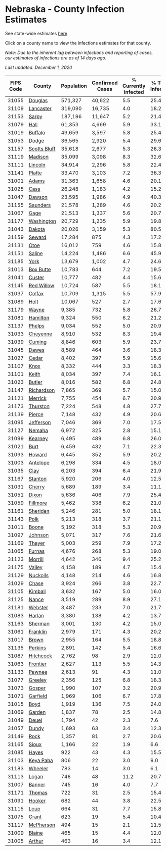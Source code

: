 # Nebraska - County Infection Estimates

See state-wide estimates [here](/infections/us-ne).

Click on a county name to view the infections estimates for that county.

*Note: Due to the inherent lag between infections and reporting of cases, our estimates of infections are as of 14 days ago.*

*Last updated: December 1, 2020*

|   FIPS Code |                       County |   Population |   Confirmed Cases |   % Currently Infected |   % Total Infected |
|-------------|------------------------------|--------------|-------------------|------------------------|--------------------|
|       31055 |           [Douglas](douglas) |      571,327 |            40,622 |                    5.5 |               25.4 |
|       31109 |       [Lancaster](lancaster) |      319,090 |            16,735 |                    4.0 |               18.2 |
|       31153 |               [Sarpy](sarpy) |      187,196 |            11,647 |                    5.2 |               21.4 |
|       31079 |                 [Hall](hall) |       61,353 |             4,669 |                    5.9 |               33.1 |
|       31019 |           [Buffalo](buffalo) |       49,659 |             3,597 |                    5.8 |               25.4 |
|       31053 |               [Dodge](dodge) |       36,565 |             2,920 |                    5.4 |               29.6 |
|       31157 | [Scotts Bluff](scotts-bluff) |       35,618 |             2,677 |                    5.3 |               26.3 |
|       31119 |           [Madison](madison) |       35,099 |             3,098 |                    8.3 |               32.6 |
|       31111 |           [Lincoln](lincoln) |       34,914 |             2,296 |                    5.8 |               22.4 |
|       31141 |             [Platte](platte) |       33,470 |             3,103 |                    7.2 |               36.3 |
|       31001 |               [Adams](adams) |       31,363 |             1,658 |                    4.6 |               20.1 |
|       31025 |                 [Cass](cass) |       26,248 |             1,183 |                    4.2 |               15.2 |
|       31047 |             [Dawson](dawson) |       23,595 |             1,986 |                    4.9 |               40.3 |
|       31155 |         [Saunders](saunders) |       21,578 |             1,289 |                    4.6 |               20.2 |
|       31067 |                 [Gage](gage) |       21,513 |             1,337 |                    5.6 |               20.7 |
|       31177 |     [Washington](washington) |       20,729 |             1,235 |                    5.9 |               19.8 |
|       31043 |             [Dakota](dakota) |       20,026 |             3,159 |                    5.3 |               80.5 |
|       31159 |             [Seward](seward) |       17,284 |               875 |                    4.3 |               17.2 |
|       31131 |                 [Otoe](otoe) |       16,012 |               759 |                    4.6 |               15.8 |
|       31151 |             [Saline](saline) |       14,224 |             1,486 |                    6.6 |               45.9 |
|       31185 |                 [York](york) |       13,679 |             1,002 |                    4.7 |               24.6 |
|       31013 |       [Box Butte](box-butte) |       10,783 |               644 |                    7.2 |               19.5 |
|       31041 |             [Custer](custer) |       10,777 |               482 |                    4.4 |               15.6 |
|       31145 |     [Red Willow](red-willow) |       10,724 |               587 |                    5.5 |               18.1 |
|       31037 |             [Colfax](colfax) |       10,709 |             1,315 |                    5.5 |               57.9 |
|       31089 |                 [Holt](holt) |       10,067 |               527 |                    2.7 |               17.6 |
|       31179 |               [Wayne](wayne) |        9,385 |               732 |                    5.8 |               26.7 |
|       31081 |         [Hamilton](hamilton) |        9,324 |               550 |                    6.2 |               21.2 |
|       31137 |             [Phelps](phelps) |        9,034 |               552 |                    5.0 |               20.9 |
|       31033 |         [Cheyenne](cheyenne) |        8,910 |               532 |                    8.3 |               19.4 |
|       31039 |             [Cuming](cuming) |        8,846 |               603 |                    5.9 |               23.7 |
|       31045 |               [Dawes](dawes) |        8,589 |               464 |                    3.6 |               18.3 |
|       31027 |               [Cedar](cedar) |        8,402 |               397 |                    5.9 |               15.6 |
|       31107 |                 [Knox](knox) |        8,332 |               444 |                    3.3 |               18.3 |
|       31101 |               [Keith](keith) |        8,034 |               397 |                    7.4 |               16.1 |
|       31023 |             [Butler](butler) |        8,016 |               582 |                    6.8 |               24.8 |
|       31147 |     [Richardson](richardson) |        7,865 |               369 |                    5.7 |               15.0 |
|       31121 |           [Merrick](merrick) |        7,755 |               454 |                    6.7 |               20.9 |
|       31173 |         [Thurston](thurston) |        7,224 |               548 |                    4.8 |               27.7 |
|       31139 |             [Pierce](pierce) |        7,148 |               432 |                    4.9 |               20.6 |
|       31095 |       [Jefferson](jefferson) |        7,046 |               369 |                    7.0 |               17.5 |
|       31127 |             [Nemaha](nemaha) |        6,972 |               325 |                    2.8 |               15.1 |
|       31099 |           [Kearney](kearney) |        6,495 |               489 |                    6.8 |               26.0 |
|       31021 |                 [Burt](burt) |        6,459 |               432 |                    7.1 |               22.3 |
|       31093 |             [Howard](howard) |        6,445 |               352 |                    5.9 |               20.2 |
|       31003 |         [Antelope](antelope) |        6,298 |               334 |                    4.5 |               18.0 |
|       31035 |                 [Clay](clay) |        6,203 |               394 |                    6.4 |               21.9 |
|       31167 |           [Stanton](stanton) |        5,920 |               206 |                    4.0 |               12.5 |
|       31031 |             [Cherry](cherry) |        5,689 |               189 |                    3.4 |               11.1 |
|       31051 |               [Dixon](dixon) |        5,636 |               406 |                    7.9 |               25.4 |
|       31059 |         [Fillmore](fillmore) |        5,462 |               338 |                    6.2 |               21.0 |
|       31161 |         [Sheridan](sheridan) |        5,246 |               281 |                    5.0 |               18.1 |
|       31143 |                 [Polk](polk) |        5,213 |               318 |                    3.7 |               21.1 |
|       31011 |               [Boone](boone) |        5,192 |               318 |                    5.3 |               20.9 |
|       31097 |           [Johnson](johnson) |        5,071 |               317 |                    7.6 |               21.6 |
|       31169 |             [Thayer](thayer) |        5,003 |               259 |                    7.9 |               17.2 |
|       31065 |             [Furnas](furnas) |        4,676 |               268 |                    5.3 |               19.0 |
|       31123 |           [Morrill](morrill) |        4,642 |               346 |                    9.4 |               25.2 |
|       31175 |             [Valley](valley) |        4,158 |               189 |                    4.7 |               15.4 |
|       31129 |         [Nuckolls](nuckolls) |        4,148 |               214 |                    4.6 |               16.8 |
|       31029 |               [Chase](chase) |        3,924 |               266 |                    3.8 |               22.7 |
|       31105 |           [Kimball](kimball) |        3,632 |               167 |                    5.0 |               16.0 |
|       31125 |               [Nance](nance) |        3,519 |               289 |                    8.9 |               27.1 |
|       31181 |           [Webster](webster) |        3,487 |               233 |                    7.0 |               21.7 |
|       31083 |             [Harlan](harlan) |        3,380 |               138 |                    4.2 |               13.7 |
|       31163 |           [Sherman](sherman) |        3,001 |               130 |                    4.2 |               15.0 |
|       31061 |         [Franklin](franklin) |        2,979 |               171 |                    4.3 |               20.2 |
|       31017 |               [Brown](brown) |        2,955 |               164 |                    5.5 |               18.8 |
|       31135 |           [Perkins](perkins) |        2,891 |               142 |                    5.4 |               16.6 |
|       31087 |       [Hitchcock](hitchcock) |        2,762 |                98 |                    2.9 |               12.0 |
|       31063 |         [Frontier](frontier) |        2,627 |               113 |                    5.5 |               14.3 |
|       31133 |             [Pawnee](pawnee) |        2,613 |                91 |                    4.3 |               11.0 |
|       31077 |           [Greeley](greeley) |        2,356 |               125 |                    6.8 |               18.3 |
|       31073 |             [Gosper](gosper) |        1,990 |               107 |                    3.2 |               20.9 |
|       31071 |         [Garfield](garfield) |        1,969 |               106 |                    6.7 |               17.8 |
|       31015 |                 [Boyd](boyd) |        1,919 |               136 |                    7.5 |               24.0 |
|       31069 |             [Garden](garden) |        1,837 |                78 |                    2.5 |               14.8 |
|       31049 |               [Deuel](deuel) |        1,794 |                42 |                    2.3 |                7.6 |
|       31057 |               [Dundy](dundy) |        1,693 |                63 |                    3.4 |               12.3 |
|       31149 |                 [Rock](rock) |        1,357 |                81 |                    2.7 |               20.6 |
|       31165 |               [Sioux](sioux) |        1,166 |                22 |                    1.9 |                6.6 |
|       31085 |               [Hayes](hayes) |          922 |                43 |                    4.3 |               15.5 |
|       31103 |       [Keya Paha](keya-paha) |          806 |                22 |                    3.0 |                9.0 |
|       31183 |           [Wheeler](wheeler) |          783 |                14 |                    3.0 |                6.1 |
|       31113 |               [Logan](logan) |          748 |                48 |                   11.2 |               20.7 |
|       31007 |             [Banner](banner) |          745 |                16 |                    4.0 |                7.7 |
|       31171 |             [Thomas](thomas) |          722 |                31 |                    2.5 |               15.4 |
|       31091 |             [Hooker](hooker) |          682 |                44 |                    3.8 |               22.5 |
|       31115 |                 [Loup](loup) |          664 |                31 |                    7.7 |               15.8 |
|       31075 |               [Grant](grant) |          623 |                19 |                    5.4 |               10.4 |
|       31117 |       [McPherson](mcpherson) |          494 |                15 |                    2.1 |               11.5 |
|       31009 |             [Blaine](blaine) |          465 |                15 |                    4.4 |               12.0 |
|       31005 |             [Arthur](arthur) |          463 |                16 |                    3.4 |               12.1 |